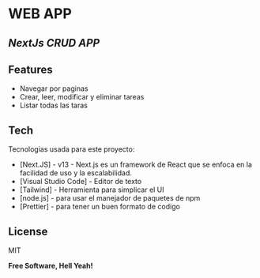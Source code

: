 # WEB APP
## _NextJs CRUD APP_


## Features

- Navegar por paginas
- Crear, leer, modificar y eliminar tareas
- Listar todas las taras

## Tech

Tecnologias usada para este proyecto:

- [Next.JS] - v13 -  Next.js es un framework de React que se enfoca en la facilidad de uso y la escalabilidad.
- [Visual Studio Code] - Editor de texto
- [Tailwind] - Herramienta para simplicar el UI
- [node.js] - para usar el manejador de paquetes de npm
- [Prettier] - para tener un buen formato de codigo



## License

MIT

**Free Software, Hell Yeah!**




